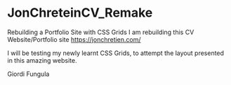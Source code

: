# JonChreteinCV_Remake
Rebuilding a Portfolio Site with CSS Grids
I am rebuilding this CV Website/Portfolio site https://jonchretien.com/ 

I will be testing my newly learnt CSS Grids, to attempt the layout presented in this amazing website.

Giordi Fungula